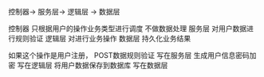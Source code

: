 控制器-> 服务层-> 逻辑层 -> 数据层

控制器 只根据用户的操作业务类型进行调度 不做数据处理
服务层 对用户数据进行规则验证
逻辑层 对进行业务操作
数据层 持久化业务结果

如果这个操作是用户注册，
POST数据规则验证 写在服务层
生成用户信息密码加密 写在逻辑层
将用户数据保存到数据库 写在数据层